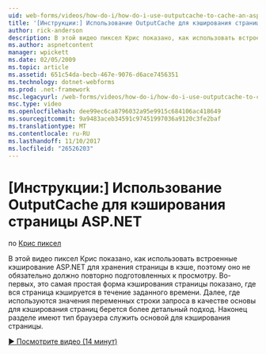 ```yaml
---
uid: web-forms/videos/how-do-i/how-do-i-use-outputcache-to-cache-an-aspnet-page
title: '[Инструкции:] Использование OutputCache для кэширования страницы ASP.NET | Документы Microsoft'
author: rick-anderson
description: В этой видео пиксел Крис показано, как использовать встроенные кэширование ASP.NET для хранения страницы в кэше, поэтому оно не обязательно должно повторно подготовленных к просмотру. Во-первых,...
ms.author: aspnetcontent
manager: wpickett
ms.date: 02/05/2009
ms.topic: article
ms.assetid: 651c54da-becb-467e-9076-d6ace7456351
ms.technology: dotnet-webforms
ms.prod: .net-framework
msc.legacyurl: /web-forms/videos/how-do-i/how-do-i-use-outputcache-to-cache-an-aspnet-page
msc.type: video
ms.openlocfilehash: dee99ec6ca8796032a95e9915c684106ac418649
ms.sourcegitcommit: 9a9483aceb34591c97451997036a9120c3fe2baf
ms.translationtype: MT
ms.contentlocale: ru-RU
ms.lasthandoff: 11/10/2017
ms.locfileid: "26526203"
---
```

<a name="how-do-i-use-outputcache-to-cache-an-aspnet-page"></a>[Инструкции:] Использование OutputCache для кэширования страницы ASP.NET
====================
по [Крис пиксел](https://twitter.com/chrispels)

В этой видео пиксел Крис показано, как использовать встроенные кэширование ASP.NET для хранения страницы в кэше, поэтому оно не обязательно должно повторно подготовленных к просмотру. Во-первых, это самая простая форма кэширования страницы показано, где вся страница кэшируется в течение заданного времени. Далее, где используются значения переменных строки запроса в качестве основы для кэширования страниц берется более детальный подход. Наконец разделе имеют тип браузера служить основой для кэширования страницы.

[&#9654; Посмотрите видео (14 минут)](https://channel9.msdn.com/Blogs/ASP-NET-Site-Videos/how-do-i-use-outputcache-to-cache-an-aspnet-page)
